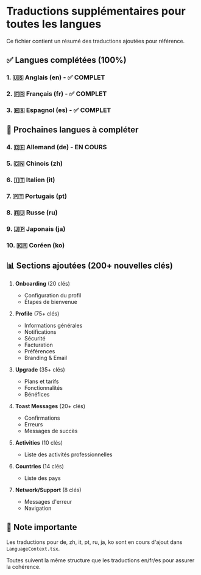 # Traductions supplémentaires pour toutes les langues

Ce fichier contient un résumé des traductions ajoutées pour référence.

## ✅ Langues complétées (100%)

### 1. 🇺🇸 Anglais (en) - ✅ COMPLET
### 2. 🇫🇷 Français (fr) - ✅ COMPLET  
### 3. 🇪🇸 Espagnol (es) - ✅ COMPLET

## 🚀 Prochaines langues à compléter

### 4. 🇩🇪 Allemand (de) - EN COURS
### 5. 🇨🇳 Chinois (zh)
### 6. 🇮🇹 Italien (it)
### 7. 🇵🇹 Portugais (pt)
### 8. 🇷🇺 Russe (ru)
### 9. 🇯🇵 Japonais (ja)
### 10. 🇰🇷 Coréen (ko)

## 📊 Sections ajoutées (200+ nouvelles clés)

1. **Onboarding** (20 clés)
   - Configuration du profil
   - Étapes de bienvenue

2. **Profile** (75+ clés)
   - Informations générales
   - Notifications
   - Sécurité
   - Facturation
   - Préférences
   - Branding & Email

3. **Upgrade** (35+ clés)
   - Plans et tarifs
   - Fonctionnalités
   - Bénéfices

4. **Toast Messages** (20+ clés)
   - Confirmations
   - Erreurs
   - Messages de succès

5. **Activities** (10 clés)
   - Liste des activités professionnelles

6. **Countries** (14 clés)
   - Liste des pays

7. **Network/Support** (8 clés)
   - Messages d'erreur
   - Navigation

## 📝 Note importante

Les traductions pour de, zh, it, pt, ru, ja, ko sont en cours d'ajout dans `LanguageContext.tsx`.

Toutes suivent la même structure que les traductions en/fr/es pour assurer la cohérence.


